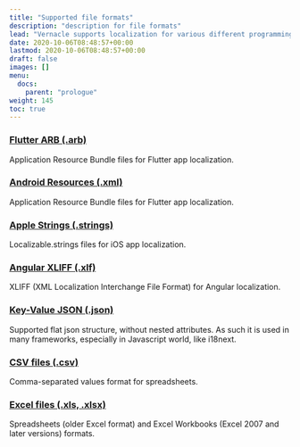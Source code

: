 ```yaml
---
title: "Supported file formats"
description: "description for file formats"
lead: "Vernacle supports localization for various different programming languages.\nSuch as Java, Swift, Objective C, PHP, Ruby, JavaScript,Dart and many more."
date: 2020-10-06T08:48:57+00:00
lastmod: 2020-10-06T08:48:57+00:00
draft: false
images: []
menu:
  docs:
    parent: "prologue"
weight: 145
toc: true
---
```


### [Flutter ARB (.arb)](#markdown-header-changing-plsql-parameters-and-shared-developers-lifecycle)

Application Resource Bundle files for Flutter app localization.

### [Android Resources (.xml)](#markdown-header-changing-plsql-parameters-and-shared-developers-lifecycle)

Application Resource Bundle files for Flutter app localization.

### [Apple Strings (.strings)](#markdown-header-changing-plsql-parameters-and-shared-developers-lifecycle)

Localizable.strings files for iOS app localization.

### [Angular XLIFF (.xlf)](#markdown-header-changing-plsql-parameters-and-shared-developers-lifecycle)

XLIFF (XML Localization Interchange File Format) for Angular localization.

### [Key-Value JSON (.json)](#markdown-header-changing-plsql-parameters-and-shared-developers-lifecycle)

Supported flat json structure, without nested attributes.
As such it is used in many frameworks, especially in Javascript world, like i18next.

### [CSV files (.csv)](#markdown-header-changing-plsql-parameters-and-shared-developers-lifecycle)

Comma-separated values format for spreadsheets.

### [Excel files (.xls, .xlsx)](#markdown-header-changing-plsql-parameters-and-shared-developers-lifecycle)

Spreadsheets (older Excel format) and Excel Workbooks (Excel 2007 and later versions) formats.
